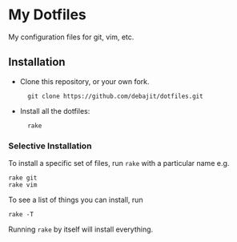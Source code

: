 My Dotfiles
==============================

My configuration files for git, vim, etc.

Installation
------------

* Clone this repository, or your own fork.

        git clone https://github.com/debajit/dotfiles.git

* Install all the dotfiles:

        rake

### Selective Installation

To install a specific set of files, run `rake` with a particular name e.g.

    rake git
    rake vim

To see a list of things you can install, run

    rake -T


Running `rake` by itself will install everything.